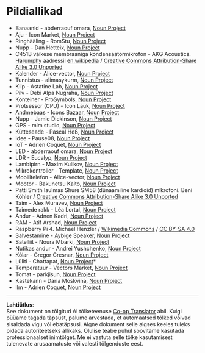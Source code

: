 <!--
CO_OP_TRANSLATOR_METADATA:
{
  "original_hash": "4506d33bbda7acc0ab20980172687090",
  "translation_date": "2025-10-11T11:13:59+00:00",
  "source_file": "attributions.md",
  "language_code": "et"
}
-->
# Pildiallikad

* Banaanid - abderraouf omara, [Noun Project](https://thenounproject.com)
* Aju - Icon Market, [Noun Project](https://thenounproject.com)
* Ringhääling - RomStu, [Noun Project](https://thenounproject.com)
* Nupp - Dan Hetteix, [Noun Project](https://thenounproject.com)
* C451B väikese membraaniga kondensaatormikrofon - AKG Acoustics. [Harumphy](https://en.wikipedia.org/wiki/User:Harumphy) aadressil [en.wikipedia](https://en.wikipedia.org/) / [Creative Commons Attribution-Share Alike 3.0 Unported](https://creativecommons.org/licenses/by-sa/3.0/deed.en)
* Kalender - Alice-vector, [Noun Project](https://thenounproject.com)
* Tunnistus - alimasykurm, [Noun Project](https://thenounproject.com)
* Kiip - Astatine Lab, [Noun Project](https://thenounproject.com)
* Pilv - Debi Alpa Nugraha, [Noun Project](https://thenounproject.com)
* Konteiner - ProSymbols, [Noun Project](https://thenounproject.com)
* Protsessor (CPU) - Icon Lauk, [Noun Project](https://thenounproject.com)
* Andmebaas - Icons Bazaar, [Noun Project](https://thenounproject.com)
* Nupp - Jamie Dickinson, [Noun Project](https://thenounproject.com)
* GPS - mim studio, [Noun Project](https://thenounproject.com)
* Kütteseade - Pascal Heß, [Noun Project](https://thenounproject.com)
* Idee - Pause08, [Noun Project](https://thenounproject.com)
* IoT - Adrien Coquet, [Noun Project](https://thenounproject.com)
* LED - abderraouf omara, [Noun Project](https://thenounproject.com)
* LDR - Eucalyp, [Noun Project](https://thenounproject.com)
* Lambipirn - Maxim Kulikov, [Noun Project](https://thenounproject.com)
* Mikrokontroller - Template, [Noun Project](https://thenounproject.com)
* Mobiiltelefon - Alice-vector, [Noun Project](https://thenounproject.com)
* Mootor - Bakunetsu Kaito, [Noun Project](https://thenounproject.com)
* Patti Smith laulmas Shure SM58 (dünaamiline kardioid) mikrofoni. Beni Köhler / [Creative Commons Attribution-Share Alike 3.0 Unported](https://creativecommons.org/licenses/by-sa/3.0/deed.en)
* Taim - Alex Muravev, [Noun Project](https://thenounproject.com)
* Taimede rakk - Léa Lortal, [Noun Project](https://thenounproject.com)
* Andur - Adnen Kadri, [Noun Project](https://thenounproject.com)
* RAM - Atif Arshad, [Noun Project](https://thenounproject.com)
* Raspberry Pi 4. Michael Henzler / [Wikimedia Commons](https://commons.wikimedia.org/wiki/Main_Page) / [CC BY-SA 4.0](https://creativecommons.org/licenses/by-sa/4.0/)
* Salvestamine - Aybige Speaker, [Noun Project](https://thenounproject.com)
* Satelliit - Noura Mbarki, [Noun Project](https://thenounproject.com)
* Nutikas andur - Andrei Yushchenko, [Noun Project](https://thenounproject.com)
* Kõlar - Gregor Cresnar, [Noun Project](https://thenounproject.com)
* Lüliti - Chattapat, [Noun Project](https://thenounproject.com)*
* Temperatuur - Vectors Market, [Noun Project](https://thenounproject.com)
* Tomat - parkjisun, [Noun Project](https://thenounproject.com)
* Kastekann - Daria Moskvina, [Noun Project](https://thenounproject.com)
* Ilm - Adrien Coquet, [Noun Project](https://thenounproject.com)

---

**Lahtiütlus**:  
See dokument on tõlgitud AI tõlketeenuse [Co-op Translator](https://github.com/Azure/co-op-translator) abil. Kuigi püüame tagada täpsust, palume arvestada, et automaatsed tõlked võivad sisaldada vigu või ebatäpsusi. Algne dokument selle algses keeles tuleks pidada autoriteetseks allikaks. Olulise teabe puhul soovitame kasutada professionaalset inimtõlget. Me ei vastuta selle tõlke kasutamisest tulenevate arusaamatuste või valesti tõlgenduste eest.